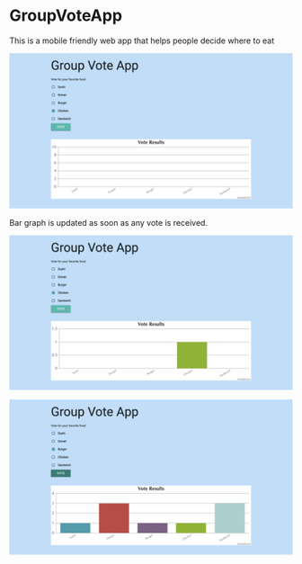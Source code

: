 # GroupVoteApp

This is a mobile friendly web app that helps people decide where to eat

![](Images/start.png)

Bar graph is updated as soon as any vote is received.

![](Images/first.png)


![](Images/final.png)

